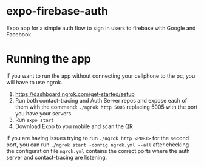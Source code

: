 # expo-firebase-auth
Expo app for a simple auth flow to sign in users to firebase with Google and Facebook.

# Running the app
If you want to run the app without connecting your cellphone to the pc, you will have to use ngrok.

1. https://dashboard.ngrok.com/get-started/setup
2. Run both contact-tracing and Auth Server repos and expose each of them with the command: `./ngrok http 5005` replacing 5005 with the port you have your servers.
3. Run `expo start`
4. Download Expo to you mobile and scan the QR


If you are having issues trying to run `./ngrok http <PORT>` for the second port, you can run `./ngrok start -config ngrok.yml --all` after checking the configuration file `ngrok.yml` contains the correct ports where the auth server and contact-tracing are listening.
